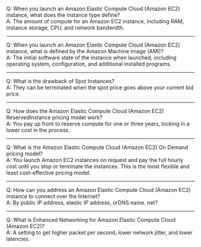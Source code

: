
Q: When you launch an Amazon Elastic Compute Cloud (Amazon EC2) instance, what does the instance type define?    
A: The amount of compute for an Amazon EC2 instance, including RAM, instance storage, CPU, and network bandwidth.  

---

Q: When you launch an Amazon Elastic Compute Cloud (Amazon EC2) instance, what is defined by the Amazon Machine Image (AMI)?  
A: The initial software state of the instance when launched, including operating system, configuration, and additional installed programs.

---

Q: What is the drawback of Spot Instances?  
A: They can be terminated when the spot price goes above your current bid price.  

---

Q: How does the Amazon Elastic Compute Cloud (Amazon EC2) ReservedInstance pricing model work?   
A: You pay up front to reserve compute for one or three years, locking in a lower cost in the process.  

---

Q: What is the Amazon Elastic Compute Cloud (Amazon EC2) On Demand pricing model?    
A: You launch Amazon EC2 instances on request and pay the full hourly cost until you stop or terminate the instances. This is the most flexible and least cost-effective pricing model.  

---

Q: How can you address an Amazon Elastic Compute Cloud (Amazon EC2) instance to connect over the Internet?    
A: By public IP address, elastic IP address, orDNS name. net?    

---

Q: What is Enhanced Networking for Amazon Elastic Compute Cloud (Amazon EC2)?     
A: A setting to get higher packet per second, lower network jitter, and lower latencies.     
